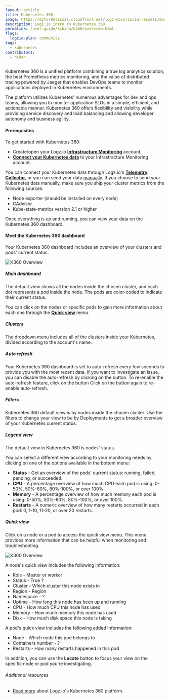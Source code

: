 ```yaml
---
layout: article
title: Kubernetes 360
image: https://dytvr9ot2sszz.cloudfront.net/logz-docs/social-assets/docs-social.jpg
description: Logz.io intro to Kubernetes 360
permalink: /user-guide/kibana/k360/overview.html
flags:
  logzio-plan: community
tags:
  - kubernetes
contributors:
  - hidan
---
```


Kubernetes 360 is a unified platform combining a true log analytics solution, the best Prometheus metrics monitoring, and the value of distributed tracing powered by Jaeger that enables DevOps teams to monitor applications deployed in Kubernetes environments.

The platform utilizes Kubernetes' numerous advantages for dev and ops teams, allowing you to monitor application SLOs in a simple, efficient, and actionable manner. Kubernetes 360 offers flexibility and visibility while providing service discovery and load balancing and allowing developer autonomy and business agility.

#### Prerequisites

To get started with Kubernetes 360:

* Create/open your Logz.io **[Infrastructure Monitoring](https://app.logz.io/#/dashboard/metrics)** account.
* **[Connect your Kubernetes data](https://app.logz.io/#/dashboard/send-your-data/agent/new)** to your Infrastracture Monitoring account.

You can connect your Kubernetes data through Logz.io's **[Telemetry Collector](https://app.logz.io/#/dashboard/send-your-data/agent/new)**, or you can send your data [manually](https://app.logz.io/#/dashboard/send-your-data/collection?tag=all&collection=prometheus-sources). If you choose to send your Kubernetes data manually, make sure you ship your cluster metrics from the following sources:

* Node exporter (should be installed on every node)
* CAdvisor
* Kube-state-metrics version 2.1 or higher

Once everything is up and running, you can view your data on the Kubernetes 360 dashboard.

#### Meet the Kubernetes 360 dashboard

Your Kubernetes 360 dashboard includes an overview of your clusters and pods' current status.

![K360 Overview](https://dytvr9ot2sszz.cloudfront.net/logz-docs/k360/k360-main-numbers.png)

<div class="tasklist">

##### Main dashboard

The default view shows all the nodes inside the chosen cluster, and each dot represents a pod inside the node. The pods are color-coded to indicate their current status.

You can click on the nodes or specific pods to gain more information about each one through the **[Quick view]()** menu. 

##### Clusters

The dropdown menu includes all of the clusters inside your Kubernetes, divided according to the account's name.

##### Auto refresh

Your Kubernetes 360 dashboard is set to auto-refresh every few seconds to provide you with the most recent data. If you want to investigate an issue, you can disable the auto-refresh by clicking on the button. To re-enable the auto-refresh feature, click on the button Click on the button again to re-enable auto-refresh.

##### Filters

Kubernetes 360 default view is by nodes inside the chosen cluster. Use the filters to change your view to be by Deployments to get a broader overview of your Kubernetes current status.

##### Legend view

The default view in Kubernetes 360 is nodes' status.

You can select a different view according to your monitoring needs by clicking on one of the options available in the bottom menu:

* **Status** - Get an overview of the pods' current status: running, failed, pending, or succeeded.
* **CPU** - A percentage overview of how much CPU each pod is using: 0-50%, 50%-80%, 80%-100%, or over 100%.
* **Memory** - A percentage overview of how much memory each pod is using: 0-50%, 50%-80%, 80%-100%, or over 100%.
* **Restarts** - A numeric overview of how many restarts occurred in each pod: 0, 1-10, 11-20, or over 20 restarts.


##### Quick view

Click on a node or a pod to access the quick view menu. This menu provides more information that can be helpful when monitoring and troubleshooting.

![K360 Overview](https://dytvr9ot2sszz.cloudfront.net/logz-docs/k360/quick-view.png)

A node's quick view includes the following information:

* Role - Master or worker
* Status - True ?
* Cluster - Which cluster this node exists in
* Region - Region
* Namespace - ?
* Uptime - How long this node has been up and running
* CPU - How much CPU this node has used
* Memory - How much memory this node has used
* Disk - How much disk space this node is taking

A pod's quick view includes the following added information:

* Node - Which node this pod belongs to
* Containers number - ?
* Restarts - How many restarts happened in this pod


In addition, you can use the **Locate** button to focus your view on the specific node or pod you're investigating. 


</div>


###### Additional resources

* [Read more](https://logz.io/blog/unified-observability-kubernetes-360/) about Logz.io's Kubernetes 360 platform.